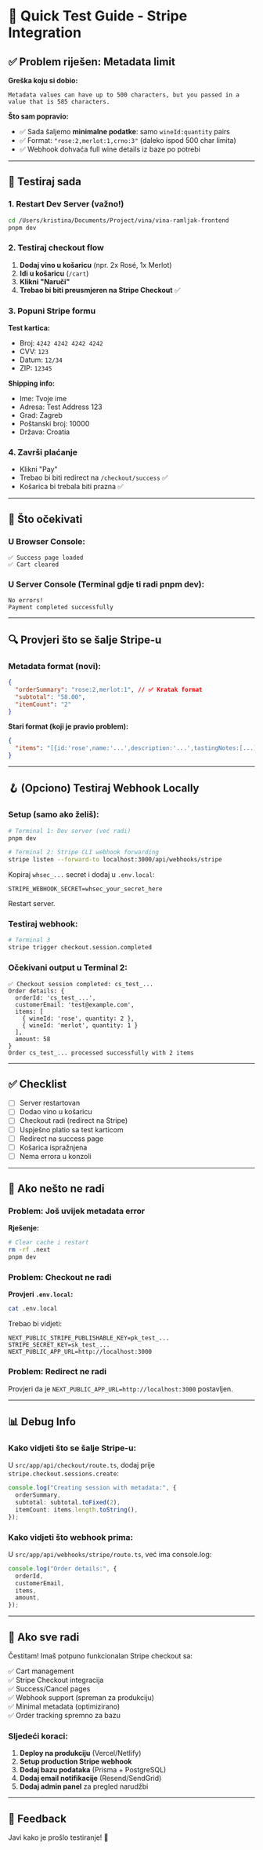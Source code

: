 # 🧪 Quick Test Guide - Stripe Integration

## ✅ Problem riješen: Metadata limit

**Greška koju si dobio:**

```
Metadata values can have up to 500 characters, but you passed in a value that is 585 characters.
```

**Što sam popravio:**

- ✅ Sada šaljemo **minimalne podatke**: samo `wineId:quantity` pairs
- ✅ Format: `"rose:2,merlot:1,crno:3"` (daleko ispod 500 char limita)
- ✅ Webhook dohvaća full wine details iz baze po potrebi

---

## 🚀 Testiraj sada

### 1. Restart Dev Server (važno!)

```bash
cd /Users/kristina/Documents/Project/vina/vina-ramljak-frontend
pnpm dev
```

### 2. Testiraj checkout flow

1. **Dodaj vino u košaricu** (npr. 2x Rosé, 1x Merlot)
2. **Idi u košaricu** (`/cart`)
3. **Klikni "Naruči"**
4. **Trebao bi biti preusmjeren na Stripe Checkout** ✅

### 3. Popuni Stripe formu

**Test kartica:**

- Broj: `4242 4242 4242 4242`
- CVV: `123`
- Datum: `12/34`
- ZIP: `12345`

**Shipping info:**

- Ime: Tvoje ime
- Adresa: Test Address 123
- Grad: Zagreb
- Poštanski broj: 10000
- Država: Croatia

### 4. Završi plaćanje

- Klikni "Pay"
- Trebao bi biti redirect na `/checkout/success` ✅
- Košarica bi trebala biti prazna ✅

---

## 🎯 Što očekivati

### U Browser Console:

```
✅ Success page loaded
✅ Cart cleared
```

### U Server Console (Terminal gdje ti radi pnpm dev):

```
No errors!
Payment completed successfully
```

---

## 🔍 Provjeri što se šalje Stripe-u

### Metadata format (novi):

```json
{
  "orderSummary": "rose:2,merlot:1", // ✅ Kratak format
  "subtotal": "58.00",
  "itemCount": "2"
}
```

**Stari format (koji je pravio problem):**

```json
{
  "items": "[{id:'rose',name:'...',description:'...',tastingNotes:[...]}]" // ❌ Previše karaktera
}
```

---

## 🪝 (Opciono) Testiraj Webhook Locally

### Setup (samo ako želiš):

```bash
# Terminal 1: Dev server (već radi)
pnpm dev

# Terminal 2: Stripe CLI webhook forwarding
stripe listen --forward-to localhost:3000/api/webhooks/stripe
```

Kopiraj `whsec_...` secret i dodaj u `.env.local`:

```env
STRIPE_WEBHOOK_SECRET=whsec_your_secret_here
```

Restart server.

### Testiraj webhook:

```bash
# Terminal 3
stripe trigger checkout.session.completed
```

### Očekivani output u Terminal 2:

```
✅ Checkout session completed: cs_test_...
Order details: {
  orderId: 'cs_test_...',
  customerEmail: 'test@example.com',
  items: [
    { wineId: 'rose', quantity: 2 },
    { wineId: 'merlot', quantity: 1 }
  ],
  amount: 58
}
Order cs_test_... processed successfully with 2 items
```

---

## ✅ Checklist

- [ ] Server restartovan
- [ ] Dodao vino u košaricu
- [ ] Checkout radi (redirect na Stripe)
- [ ] Uspješno platio sa test karticom
- [ ] Redirect na success page
- [ ] Košarica ispražnjena
- [ ] Nema errora u konzoli

---

## 🐛 Ako nešto ne radi

### Problem: Još uvijek metadata error

**Rješenje:**

```bash
# Clear cache i restart
rm -rf .next
pnpm dev
```

### Problem: Checkout ne radi

**Provjeri `.env.local`:**

```bash
cat .env.local
```

Trebao bi vidjeti:

```env
NEXT_PUBLIC_STRIPE_PUBLISHABLE_KEY=pk_test_...
STRIPE_SECRET_KEY=sk_test_...
NEXT_PUBLIC_APP_URL=http://localhost:3000
```

### Problem: Redirect ne radi

Provjeri da je `NEXT_PUBLIC_APP_URL=http://localhost:3000` postavljen.

---

## 📊 Debug Info

### Kako vidjeti što se šalje Stripe-u:

U `src/app/api/checkout/route.ts`, dodaj prije `stripe.checkout.sessions.create`:

```typescript
console.log("Creating session with metadata:", {
  orderSummary,
  subtotal: subtotal.toFixed(2),
  itemCount: items.length.toString(),
});
```

### Kako vidjeti što webhook prima:

U `src/app/api/webhooks/stripe/route.ts`, već ima console.log:

```typescript
console.log("Order details:", {
  orderId,
  customerEmail,
  items,
  amount,
});
```

---

## 🎉 Ako sve radi

Čestitam! Imaš potpuno funkcionalan Stripe checkout sa:

✅ Cart management  
✅ Stripe Checkout integracija  
✅ Success/Cancel pages  
✅ Webhook support (spreman za produkciju)  
✅ Minimal metadata (optimizirano)  
✅ Order tracking spremno za bazu

### Sljedeći koraci:

1. **Deploy na produkciju** (Vercel/Netlify)
2. **Setup production Stripe webhook**
3. **Dodaj bazu podataka** (Prisma + PostgreSQL)
4. **Dodaj email notifikacije** (Resend/SendGrid)
5. **Dodaj admin panel** za pregled narudžbi

---

## 💬 Feedback

Javi kako je prošlo testiranje! 🍷
